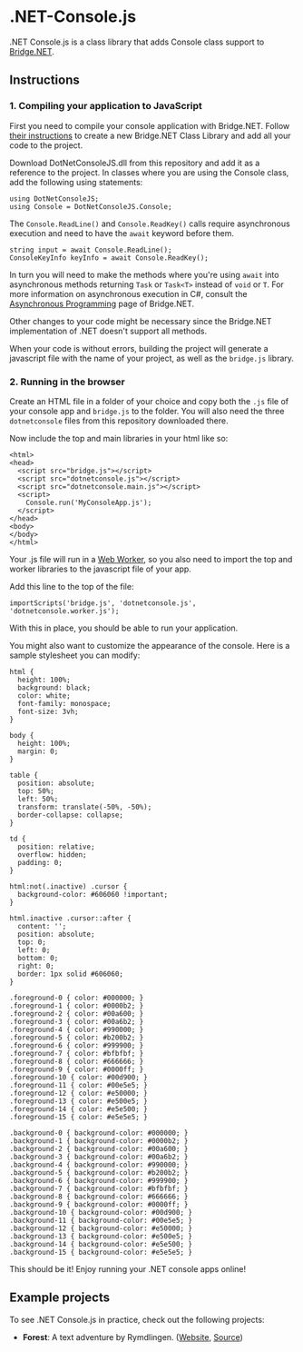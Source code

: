 # .NET-Console.js

.NET Console.js is a class library that adds Console class support to [Bridge.NET](https://bridge.net).

## Instructions

### 1. Compiling your application to JavaScript

First you need to compile your console application with Bridge.NET. Follow [their instructions](https://bridge.net/introduction/getting_started/) to create a new Bridge.NET Class Library and add all your code to the project.

Download DotNetConsoleJS.dll from this repository and add it as a reference to the project. In classes where you are using the Console class, add the following using statements:

```
using DotNetConsoleJS;
using Console = DotNetConsoleJS.Console;
```

The `Console.ReadLine()` and `Console.ReadKey()` calls require asynchronous execution and need to have the `await` keyword before them.

```
string input = await Console.ReadLine();
ConsoleKeyInfo keyInfo = await Console.ReadKey();
```

In turn you will need to make the methods where you're using `await` into asynchronous methods returning `Task` or `Task<T>` instead of `void` or `T`. For more information on asynchronous execution in C#, consult the [Asynchronous Programming](https://bridge.net/introduction/asynchronous_programming/) page of Bridge.NET.

Other changes to your code might be necessary since the Bridge.NET implementation of .NET doesn't support all methods.

When your code is without errors, building the project will generate a javascript file with the name of your project, as well as the `bridge.js` library.

### 2. Running in the browser

Create an HTML file in a folder of your choice and copy both the `.js` file of your console app and `bridge.js` to the folder. You will also need the three `dotnetconsole` files from this repository downloaded there.

Now include the top and main libraries in your html like so:

```
<html>
<head>
  <script src="bridge.js"></script>
  <script src="dotnetconsole.js"></script>
  <script src="dotnetconsole.main.js"></script>
  <script>
    Console.run('MyConsoleApp.js');
  </script>
</head>
<body>
</body>
</html>
```

Your .js file will run in a [Web Worker](https://developer.mozilla.org/en-US/docs/Web/API/Web_Workers_API), so you also need to import the top and worker libraries to the javascript file of your app.

Add this line to the top of the file:
```
importScripts('bridge.js', 'dotnetconsole.js', 'dotnetconsole.worker.js');
```

With this in place, you should be able to run your application. 

You might also want to customize the appearance of the console. Here is a sample stylesheet you can modify:

```
html {
  height: 100%;
  background: black;
  color: white;
  font-family: monospace;
  font-size: 3vh;
}

body {
  height: 100%;
  margin: 0;
}

table {
  position: absolute;
  top: 50%;
  left: 50%;
  transform: translate(-50%, -50%);
  border-collapse: collapse;
}

td {
  position: relative;
  overflow: hidden;
  padding: 0;
}

html:not(.inactive) .cursor {
  background-color: #606060 !important;
}

html.inactive .cursor::after {
  content: '';
  position: absolute;
  top: 0;
  left: 0;
  bottom: 0;
  right: 0;
  border: 1px solid #606060;
}

.foreground-0 { color: #000000; }
.foreground-1 { color: #0000b2; }
.foreground-2 { color: #00a600; }
.foreground-3 { color: #00a6b2; }
.foreground-4 { color: #990000; }
.foreground-5 { color: #b200b2; }
.foreground-6 { color: #999900; }
.foreground-7 { color: #bfbfbf; }
.foreground-8 { color: #666666; }
.foreground-9 { color: #0000ff; }
.foreground-10 { color: #00d900; }
.foreground-11 { color: #00e5e5; }
.foreground-12 { color: #e50000; }
.foreground-13 { color: #e500e5; }
.foreground-14 { color: #e5e500; }
.foreground-15 { color: #e5e5e5; }

.background-0 { background-color: #000000; }
.background-1 { background-color: #0000b2; }
.background-2 { background-color: #00a600; }
.background-3 { background-color: #00a6b2; }
.background-4 { background-color: #990000; }
.background-5 { background-color: #b200b2; }
.background-6 { background-color: #999900; }
.background-7 { background-color: #bfbfbf; }
.background-8 { background-color: #666666; }
.background-9 { background-color: #0000ff; }
.background-10 { background-color: #00d900; }
.background-11 { background-color: #00e5e5; }
.background-12 { background-color: #e50000; }
.background-13 { background-color: #e500e5; }
.background-14 { background-color: #e5e500; }
.background-15 { background-color: #e5e5e5; }
```

This should be it! Enjoy running your .NET console apps online!

## Example projects

To see .NET Console.js in practice, check out the following projects:

* **Forest**: A text adventure by Rymdlingen. ([Website](https://rymdlingen.itch.io/forest), [Source](https://github.com/Rymdlingen/Forest/tree/web))
